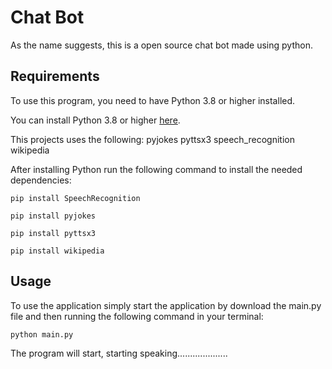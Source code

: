 # Chat Bot

As the name suggests, this is a open source chat bot made using python.

## Requirements

To use this program, you need to have Python 3.8 or higher installed.

You can install Python 3.8 or higher [here](https://www.python.org/downloads/).

This projects uses the following:
	pyjokes
	pyttsx3
	speech_recognition
	wikipedia

After installing Python run the following command to install the needed dependencies:

```shell
pip install SpeechRecognition
```
```shell
pip install pyjokes
```
```shell
pip install pyttsx3
```
```shell
pip install wikipedia
```

## Usage

To use the application simply start the application by download the main.py file and then running the following command in your terminal:

```shell
python main.py
```

The program will start, starting speaking....................
